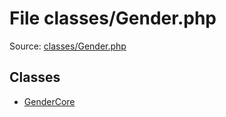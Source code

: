 File classes/Gender.php
=========

Source: [classes/Gender.php](https://github.com/PrestaShop/PrestaShop/blob/1.5.0.15/classes/Gender.php)


Classes
-------

* [GenderCore](class.GenderCore.md)


